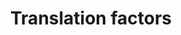 ---
annotations:
- id: PW:0000101
  parent: regulatory pathway
  type: Pathway Ontology
  value: translation pathway
authors:
- M.Braymer
- MaintBot
- Ddigles
- Eweitz
description: ''
last-edited: 2021-05-20
organisms:
- Saccharomyces cerevisiae
redirect_from:
- /index.php/Pathway:WP32
- /instance/WP32
- /instance/WP32_rr117350
revision: r117350
schema-jsonld:
- '@context': https://schema.org/
  '@id': https://wikipathways.github.io/pathways/WP32.html
  '@type': Dataset
  creator:
    '@type': Organization
    name: WikiPathways
  description: ''
  keywords:
  - 4E-BP1??
  - 4E-BP2??
  - 4E-BP3??
  - IF2
  - IF2M
  - PAB1??
  - PAIP-1
  - Sui1 Homolog A121??
  - eEF1 alpha
  - eEF1 beta
  - eEF1 gamma 1
  - eEF1 gamma 2
  - eEF2
  - eEF2 Kinase??
  - eIF-3 p30
  - eIF1
  - eIF1A
  - eIF2 alpha
  - eIF2 alpha Kinase 1??
  - eIF2 alpha Kinase 2??
  - eIF2 alpha Kinase 3??
  - eIF2 beta
  - eIF2 gamma
  - eIF2B alpha
  - eIF2B beta
  - eIF2B delta
  - eIF2B epsilon
  - eIF2B gamma
  - eIF3 p110
  - eIF3 p135
  - eIF3 p33
  - eIF3 p39
  - eIF3 p62
  - eIF3 p90
  - eIF3 p93
  - eIF4A
  - eIF4B
  - eIF4E
  - eIF4F p130
  - eIF4F p150
  - eIF4F p20
  - eIF4G-I??
  - eIF4G-II??
  - eIF4H??
  - eIF5
  - eIF5A-I
  - eIF5A-II
  - eIF6
  - eRF1
  - eRF2
  - eRF3b???
  license: CC0
  name: Translation factors
seo: CreativeWork
title: Translation factors
wpid: WP32
---